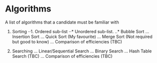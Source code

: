 # Algorithms
A list of algorithms that a candidate must be familiar with

1. Sorting
⋅⋅1. Ordered sub-list
⋅⋅* Unordered sub-list. 
..* Bubble Sort
... Insertion Sort
... Quick Sort (My favourite)
... Merge Sort (Not required but good to know)
... Comparison of efficiencies (TBC)

2. Searching
... Linear/Sequential Search
... Binary Search
... Hash Table Search (TBC)
... Comparison of efficiencies (TBC)
